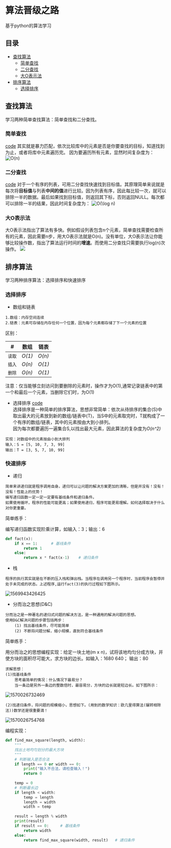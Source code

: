 # 算法晋级之路

基于python的算法学习

## 目录
* [查找算法](#查找算法)
    * [简单查找](#简单查找)
    * [二分查找](#二分查找)
    * [大O表示法](#大O表示法)
* [排序算法](#排序算法)
    * [选择排序](#选择排序)
## 查找算法
学习两种简单查找算法：简单查找和二分查找。  

### 简单查找
[code](./查找算法/simple_search.py)
其实就是暴力匹配，依次比较库中的元素是否是你要查找的目标，知道找到为止，或者将库中元素遍历完。 因为要遍历所有元素，显然时间复杂度为：
<img src="https://latex.codecogs.com/gif.latex?O(n)" title="O(n)" />

### 二分查找 
[code](./查找算法/binary_search.py)
对于一个有序的列表，可用二分查找快速找到目标值。其原理简单来说就是每次将**目标值**与列表**中间的值**进行比较。因为列表有序，因此每比较一次，就可以排除一半的数据。最后如果找到目标值，则返回其下标，否则返回NULL。每次都可以排除一半的结果，因此时间复杂度为：
<img src="https://latex.codecogs.com/gif.latex?O(\log&space;n)" title="O(\log n)" />

### 大O表示法
大O表示法指出了算法有多快。例如假设列表包含n个元素，简单查找需要检查所有的元素，因此需要n步，用大O表示法就是O(n)。没有单位，大O表示法让你能够比较操作数，指出了算法运行时间的**增速**。而使用二分查找只需要执行log(n)次操作。
![](./查找算法/O_algorithm.png)

## 排序算法
学习两种排序算法：选择排序和快速排序

### 选择排序
* 数组和链表

```
1.数组：内存空间连续
2.链表：元素可存储在内存任何一个位置，因为每个元素都存储了下一个元素的位置
```
区别：  

| # | 数组 | 链表 |
|----|-----|-----|
|`读取`|*O(1)*|*O(n)*|
|`插入`| _O(n)_|*O(1)*|
|`删除`| _O(n)_|*O(1)*|

注意：仅当能够立刻访问到要删除的元素时，操作才为O(1),通常记录链表中的第一个和最后一个元素，当删除它们时，为O(1)

* 选择排序  [code](./排序算法/selectionSort.py)  
选择排序是一种简单的排序算法，思想非常简单：依次从待排序的集合(S)中取出最大的元素放到新的数组/链表中(T)，当S中的元素取完时，T就构成了一个有序的数组/链表，其中的元素按由大到小排列。  
因为每次都要遍历一遍集合S,以找出最大元素，因此算法的复杂度为*O(n^2)*  
```
实现：对数组中的元素按由小到大排列  
输入：S = [5, 10, 7, 3, 99]  
输出：T = [3, 5, 7, 10, 99]  
```

### 快速排序

- 递归

```
简单来讲递归就是程序调用自身。递归可以让问题的解决方案更加的清晰，但是并没有！没有！没有！性能上的优势！
编写递归函数一定一定一定要有基线条件和递归条件。
如果使用循环，程序的性能可能更高；如果使用递归，程序可能更易理解。如何选择取决于什么对你更重要。
```

简单练手：

编写递归函数实现阶乘计算，如输入：3；输出：6

```python
def fact(x):
	if x == 1:		# 基线条件
		return 1
	else:
		return x * fact(x-1)	# 递归条件
```

- 栈

```
程序的执行其实就是在不断的压入栈和弹出栈。当程序在调用另一个程序时，当前程序会暂停并处于未完成的状态。上述程序,运行fact(3)的执行过程如下图所示。
```

![1569943426425](README.assets/1569943426425.png)

- 分而治之思想(D&C)

```
分而治之是一种著名的递归式问题的解决方法，是一种通用的解决问题的思想。
使用D&C解决问题的步骤包括两步：
	(1) 找出基线条件，尽可能简单
	(2) 不断将问题分解，缩小规模，直到符合基线条件
```

简单练手：

用分而治之的思想编程实现：给定一块土地(m x n)，试将该地均匀分成方块，并使方块的面积尽可能大，求方块的边长。如输入：1680 640； 输出：80

```
求解思想：
(1)找基线条件
	思考最简单的情况：什么情况下最易分？
	当一条边是另外一条边的整数倍时，最容易分，方块的边长就是短边长。如下图所示：
```

![1570026732469](README.assets/1570026732469.png)

```
(2)找递归条件，将问题的规模缩小，思想如下。(用到的数学知识：欧几里得算法(辗转相除法))数学还是很重要滴！
```

![1570026754768](README.assets/1570026754768.png)

编程实现：

```python
def find_max_square(length, width):
    """
    找出土地均匀划分的最大方块
    """
    # 判断输入是否合法
    if length == 0 or width == 0:
        print("输入不合法，请检查输入！")
        return 0
    
    temp = 0
    # 判断最长边
    if length < width:
        temp = length
        length = width
        width = temp
    
    result = length % width 
    print(result)
    if result == 0:     # 基线条件
        return width
    else:
        return find_max_square(width, result)	# 递归条件
```

